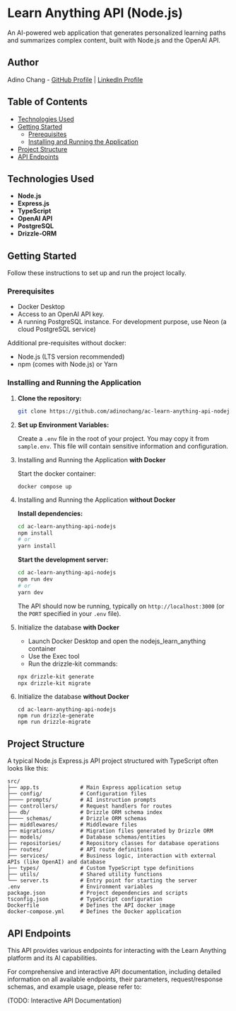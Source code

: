# Learn Anything API (Node.js)

An AI-powered web application that generates personalized learning paths and summarizes complex content, built with Node.js and the OpenAI API.

## Author

Adino Chang - [GitHub Profile](https://github.com/adinochang) | [LinkedIn Profile](https://www.linkedin.com/in/adinochang)

## Table of Contents

* [Technologies Used](#technologies-used)
* [Getting Started](#getting-started)
    * [Prerequisites](#prerequisites)
    * [Installing and Running the Application](#installing-and-running-the-application)
* [Project Structure](#project-structure)
* [API Endpoints](#api-endpoints)


## Technologies Used

* **Node.js**
* **Express.js**
* **TypeScript**
* **OpenAI API**
* **PostgreSQL**
* **Drizzle-ORM**

## Getting Started

Follow these instructions to set up and run the project locally.

### Prerequisites

* Docker Desktop
* Access to an OpenAI API key.
* A running PostgreSQL instance. For development purpose, use Neon (a cloud PostgreSQL service)

Additional pre-requisites without docker:

* Node.js (LTS version recommended)
* npm (comes with Node.js) or Yarn

### Installing and Running the Application

1.  **Clone the repository:**
    ```bash
    git clone https://github.com/adinochang/ac-learn-anything-api-nodejs.git
    ```

2.  **Set up Environment Variables:**

    Create a `.env` file in the root of your project. You may copy it from `sample.env`. This file will contain sensitive information and configuration.
    

3. Installing and Running the Application **with Docker**

    Start the docker container:

    ```docker compose up```

4. Installing and Running the Application **without Docker**

    **Install dependencies:**
    ```bash
    cd ac-learn-anything-api-nodejs
    npm install
    # or
    yarn install
    ```

    **Start the development server:**
    ```bash
    cd ac-learn-anything-api-nodejs
    npm run dev
    # or
    yarn dev
    ```
    The API should now be running, typically on `http://localhost:3000` (or the `PORT` specified in your `.env` file).

5. Initialize the database **with Docker**

    * Launch Docker Desktop and open the nodejs_learn_anything container
    * Use the Exec tool
    * Run the drizzle-kit commands:
    ```bash
    npx drizzle-kit generate
    npx drizzle-kit migrate
    ```
    
6. Initialize the database **without Docker**

    ```
    cd ac-learn-anything-api-nodejs
    npm run drizzle-generate
    npm run drizzle-migrate
    ```    

## Project Structure

A typical Node.js Express.js API project structured with TypeScript often looks like this:

```
src/
├── app.ts             # Main Express application setup
├── config/            # Configuration files 
├──── prompts/         # AI instruction prompts
├── controllers/       # Request handlers for routes
├── db/                # Drizzle ORM schema index
├──── schemas/         # Drizzle ORM schemas
├── middlewares/       # Middleware files
├── migrations/        # Migration files generated by Drizzle ORM
├── models/            # Database schemas/entities
├── repositories/      # Repository classes for database operations
├── routes/            # API route definitions
├── services/          # Business logic, interaction with external APIs (like OpenAI) and database
├── types/             # Custom TypeScript type definitions
├── utils/             # Shared utility functions
└── server.ts          # Entry point for starting the server
.env                   # Environment variables
package.json           # Project dependencies and scripts
tsconfig.json          # TypeScript configuration
Dockerfile             # Defines the API docker image
docker-compose.yml     # Defines the Docker application  
```


## API Endpoints

This API provides various endpoints for interacting with the Learn Anything platform and its AI capabilities.

For comprehensive and interactive API documentation, including detailed information on all available endpoints, their parameters, request/response schemas, and example usage, please refer to:

(TODO: Interactive API Documentation)